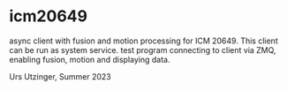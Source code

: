 # icm20649
async client with fusion and motion processing for ICM 20649. This client can be run as system service.
test program connecting to client via ZMQ, enabling fusion, motion and displaying data.

Urs Utzinger, Summer 2023